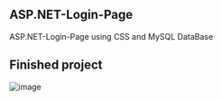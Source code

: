 ## ASP.NET-Login-Page
ASP.NET-Login-Page using CSS and MySQL DataBase
## Finished project

![image](https://user-images.githubusercontent.com/109627707/198378012-31f7e63e-0b10-4418-a1e5-3921e1f1bc97.png)


